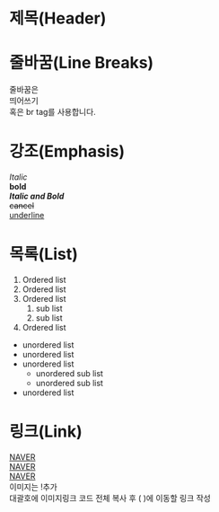 # 제목(Header)

# 줄바꿈(Line Breaks)

줄바꿈은  
띄어쓰기  
혹은 br tag를 사용합니다.

# 강조(Emphasis)

_Italic_  
**bold**  
**_Italic and Bold_**  
~~cancel~~  
<u>underline</u>

# 목록(List)

1. Ordered list
2. Ordered list
3. Ordered list
   1. sub list
   1. sub list
4. Ordered list

- unordered list
- unordered list
- unordered list
  - unordered sub list
  - unordered sub list
- unordered list

# 링크(Link)

<a href="https://naver.com">NAVER</a>  
[NAVER](https://naver.com)  
[NAVER](https://naver.com "NAVER로 이동")  
이미지는 !추가  
대괄호에 이미지링크 코드 전체 복사 후 ( )에 이동할 링크 작성
